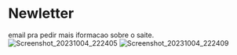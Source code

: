 # Newletter
email pra pedir mais iformacao sobre o saite.
![Screenshot_20231004_222405](https://github.com/CristianoFranca1976/Newletter/assets/135919856/e0c0939a-ba47-415f-8e12-9063ebcc4f35)
![Screenshot_20231004_222409](https://github.com/CristianoFranca1976/Newletter/assets/135919856/960272f6-1dc4-45d7-be56-ed6a291d839d)
